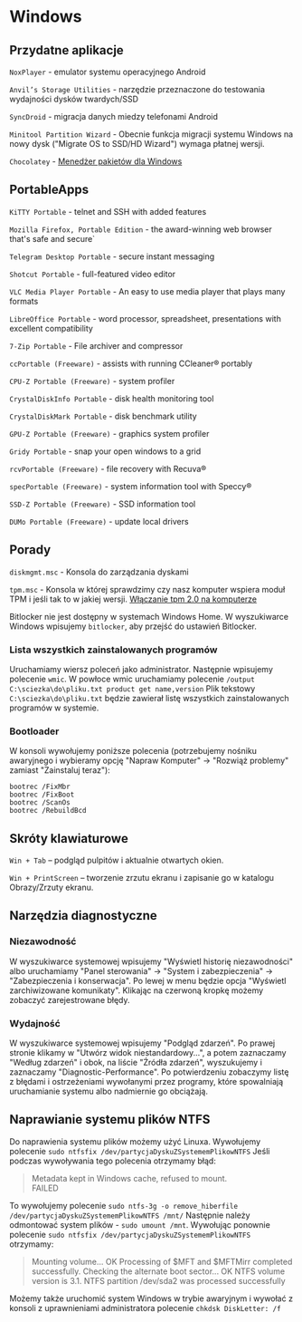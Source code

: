 # Windows

## Przydatne aplikacje

`NoxPlayer` - emulator systemu operacyjnego Android

`Anvil’s Storage Utilities` - narzędzie przeznaczone do testowania wydajności dysków twardych/SSD

`SyncDroid` - migracja danych miedzy telefonami Android

`Minitool Partition Wizard` - Obecnie funkcja migracji systemu Windows na nowy dysk ("Migrate OS to SSD/HD Wizard") wymaga płatnej wersji.

`Chocolatey` - [Menedżer pakietów dla Windows](https://chocolatey.org/)

## PortableApps

`KiTTY Portable` - telnet and SSH with added features

`Mozilla Firefox, Portable Edition` - the award-winning web browser that's safe and secure`

`Telegram Desktop Portable` - secure instant messaging

`Shotcut Portable` - full-featured video editor

`VLC Media Player Portable` - An easy to use media player that plays many formats

`LibreOffice Portable` - word processor, spreadsheet, presentations with excellent compatibility

`7-Zip Portable` - File archiver and compressor

`ccPortable (Freeware)` - assists with running CCleaner® portably

`CPU-Z Portable (Freeware)` - system profiler

`CrystalDiskInfo Portable` - disk health monitoring tool

`CrystalDiskMark Portable` - disk benchmark utility

`GPU-Z Portable (Freeware)` - graphics system profiler

`Gridy Portable` - snap your open windows to a grid

`rcvPortable (Freeware)` - file recovery with Recuva®

`specPortable (Freeware)` - system information tool with Speccy®

`SSD-Z Portable (Freeware)` - SSD information tool

`DUMo Portable (Freeware)` - update local drivers

## Porady

`diskmgmt.msc` - Konsola do zarządzania dyskami

`tpm.msc` - Konsola w której sprawdzimy czy nasz komputer wspiera moduł TPM i jeśli tak to w jakiej wersji. [Włączanie tpm 2.0 na komputerze](https://support.microsoft.com/pl-pl/windows/w%C5%82%C4%85czanie-tpm-2-0-na-komputerze-1fd5a332-360d-4f46-a1e7-ae6b0c90645c)

Bitlocker nie jest dostępny w systemach Windows Home. W wyszukiwarce Windows wpisujemy `bitlocker`, aby przejść do ustawień Bitlocker.

### Lista wszystkich zainstalowanych programów

Uruchamiamy wiersz poleceń jako administrator. Następnie wpisujemy polecenie `wmic`. W powłoce wmic uruchamiamy polecenie `/output C:\sciezka\do\pliku.txt product get name,version`
Plik tekstowy `C:\sciezka\do\pliku.txt` będzie zawierał listę wszystkich zainstalowanych programów w systemie.

### Bootloader

W konsoli wywołujemy poniższe polecenia (potrzebujemy nośniku awaryjnego i wybieramy opcję "Napraw Komputer" -> "Rozwiąż problemy" zamiast "Zainstaluj teraz"):

```
bootrec /FixMbr
bootrec /FixBoot
bootrec /ScanOs
bootrec /RebuildBcd
```

## Skróty klawiaturowe

`Win + Tab` – podgląd pulpitów i aktualnie otwartych okien.

`Win + PrintScreen` – tworzenie zrzutu ekranu i zapisanie go w katalogu Obrazy/Zrzuty ekranu.

## Narzędzia diagnostyczne

### Niezawodność

W wyszukiwarce systemowej wpisujemy "Wyświetl historię niezawodności" albo uruchamiamy "Panel sterowania" -> "System i zabezpieczenia" -> "Zabezpieczenia i konserwacja". Po lewej w menu będzie opcja "Wyświetl zarchiwizowane komunikaty". Klikając na czerwoną kropkę możemy zobaczyć zarejestrowane błędy.

### Wydajność

W wyszukiwarce systemowej wpisujemy "Podgląd zdarzeń". Po prawej stronie klikamy w "Utwórz widok niestandardowy...", a potem zaznaczamy "Według zdarzeń" i obok, na liście "Źródła zdarzeń", wyszukujemy i zaznaczamy "Diagnostic-Performance". Po potwierdzeniu zobaczymy listę z błędami i ostrzeżeniami wywołanymi przez programy, które spowalniają uruchamianie systemu albo nadmiernie go obciążają.

## Naprawianie systemu plików NTFS

Do naprawienia systemu plików możemy użyć Linuxa.
Wywołujemy polecenie `sudo ntfsfix /dev/partycjaDyskuZSystememPlikowNTFS`
Jeśli podczas wywoływania tego polecenia otrzymamy błąd:
> Metadata kept in Windows cache, refused to mount.                                                                                                                                           
> FAILED

To wywołujemy polecenie `sudo ntfs-3g -o remove_hiberfile /dev/partycjaDyskuZSystememPlikowNTFS /mnt/`
Następnie należy odmontować system plików - `sudo umount /mnt`.
Wywołując ponownie polecenie `sudo ntfsfix /dev/partycjaDyskuZSystememPlikowNTFS` otrzymamy:

>Mounting volume... OK
>Processing of $MFT and $MFTMirr completed successfully.
>Checking the alternate boot sector... OK
>NTFS volume version is 3.1.
>NTFS partition /dev/sda2 was processed successfully

Możemy także uruchomić system Windows w trybie awaryjnym i wywołać z konsoli z uprawnieniami administratora polecenie `chkdsk DiskLetter: /f`
